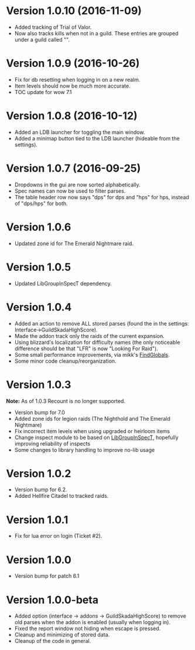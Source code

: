 # Version 1.0.10 (2016-11-09)

* Added tracking of Trial of Valor.
* Now also tracks kills when not in a guild. These entries are grouped under a guild called "<No Guild>".

# Version 1.0.9 (2016-10-26)

* Fix for db resetting when logging in on a new realm.
* Item levels should now be much more accurate.
* TOC update for wow 7.1

# Version 1.0.8 (2016-10-12)

* Added an LDB launcher for toggling the main window.
* Added a minimap button tied to the LDB launcher (hideable from the settings).

# Version 1.0.7 (2016-09-25)

* Dropdowns in the gui are now sorted alphabetically.
* Spec names can now be used to filter parses.
* The table header row now says "dps" for dps and "hps" for hps, instead of "dps/hps" for both.

# Version 1.0.6

* Updated zone id for The Emerald Nightmare raid.

# Version 1.0.5

* Updated LibGroupInSpecT dependency.

# Version 1.0.4

* Added an action to remove ALL stored parses (found the in the settings: Interface->GuildSkadaHighScore).
* Made the addon track only the raids of the current expansion.
* Using blizzard's localization for difficulty names (the only noticeable difference should be that "LFR" is now "Looking For Raid").
* Some small performance improvements, via mikk's [FindGlobals](https://www.wowace.com/addons/findglobals/).
* Some minor code cleanup/reorganization.

# Version 1.0.3

**Note:** As of 1.0.3 Recount is no longer supported.

* Version bump for 7.0
* Added zone ids for legion raids (The Nighthold and The Emerald Nightmare)
* Fix incorrect item levels when using upgraded or heirloom items
* Change inspect module to be based on [LibGroupInSpecT](http://www.wowace.com/addons/libgroupinspect/), hopefully improving reliability of inspects
* Some changes to library handling to improve no-lib usage

# Version 1.0.2

* Version bump for 6.2.
* Added Hellfire Citadel to tracked raids. 


# Version 1.0.1

* Fix for lua error on login (Ticket #2).


# Version 1.0.0

* Version bump for patch 6.1


# Version 1.0.0-beta

* Added option (interface -> addons -> GuildSkadaHighScore) to remove old parses when the addon is enabled (usually when logging in).
* Fixed the report window not hiding when escape is pressed.
* Cleanup and minimizing of stored data.
* Cleanup of the code in general.